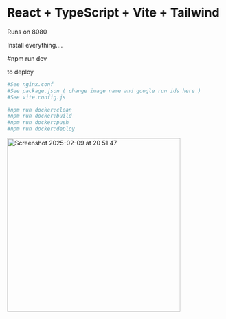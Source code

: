 # React + TypeScript + Vite + Tailwind

Runs on 8080

Install everything.... 

#npm run dev


to deploy
```bash
#See nginx.conf
#See package.json ( change image name and google run ids here ) 
#See vite.config.js
```
```bash
#npm run docker:clean 
#npm run docker:build
#npm run docker:push  
#npm run docker:deploy
```
<img width="403" alt="Screenshot 2025-02-09 at 20 51 47" src="https://github.com/user-attachments/assets/57e5910d-631a-486b-b168-e59619e8b76c" />

